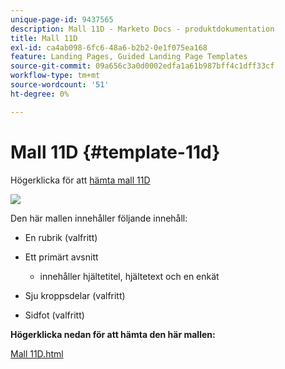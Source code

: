 ```yaml
---
unique-page-id: 9437565
description: Mall 11D - Marketo Docs - produktdokumentation
title: Mall 11D
exl-id: ca4ab098-6fc6-48a6-b2b2-0e1f075ea168
feature: Landing Pages, Guided Landing Page Templates
source-git-commit: 09a656c3a0d0002edfa1a61b987bff4c1dff33cf
workflow-type: tm+mt
source-wordcount: '51'
ht-degree: 0%

---
```


# Mall 11D {#template-11d}

Högerklicka för att [hämta mall 11D](https://experienceleague.adobe.com/landing/marketo/lp-templates/template-11d.html?lang=sv-SE)

![](assets/template-11d.png)

Den här mallen innehåller följande innehåll:

* En rubrik (valfritt)
* Ett primärt avsnitt

   * innehåller hjältetitel, hjältetext och en enkät

* Sju kroppsdelar (valfritt)
* Sidfot (valfritt)

**Högerklicka nedan för att hämta den här mallen:**

[Mall 11D.html](https://experienceleague.adobe.com/landing/marketo/lp-templates/template-11d.html?lang=sv-SE)
